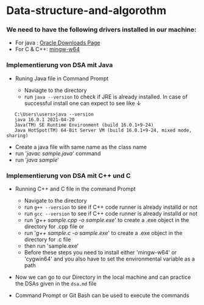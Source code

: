 # Data-structure-and-algorothm
### We need to have the following drivers installed in our machine:
  * For java : [Oracle Downloads Page](https://www.oracle.com/java/technologies/javase-downloads.html)
  * For C & C++: [mingw-w64](http://mingw-w64.org/doku.php/download/mingw-builds)


### Implementierung von DSA mit Java

* Runing Java file in Command Prompt
 
  - Naviagte to the directory
  - run `java --version` to check if JRE is already installed. In case of successful install one can expect to see like &#8595;
```
   C:\Users\users>java --version
   java 16.0.1 2021-04-20
   Java(TM) SE Runtime Environment (build 16.0.1+9-24)
   Java HotSpot(TM) 64-Bit Server VM (build 16.0.1+9-24, mixed mode, sharing)
```
  - Create a java file with same name as the class name
  - run '_javac sample.java_' command
  - run '_java sample_'




### Implementierung von DSA mit C++ und C
* Running C++ and C file in the command Prompt
  - Navigate to the directory
  - run `g++ --version` to see if C++ code runner is already installd or not
  - run `gcc --version` to see if C++ code runner is already installd or not
  - run '_g++ sample.cpp -o sample.exe_' to create a .exe object in the directory for .cpp file or
  - run '_g++ sample.c -o sample.exe_' to create a .exe object in the directory for .c file
  - then run 'sample.exe'
  - Before these steps you need to install either 'mingw-w64' or 'cygwin64' and you also have to set the environmental variable as a path

* Now we can go to our Directory in the local machine and can practice the DSAs given in the `dsa.md` file
* Command Prompt or Git Bash can be used to execute the commands

